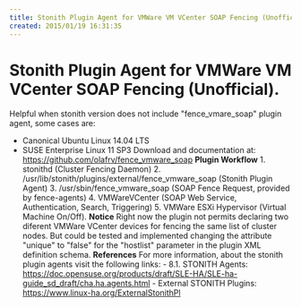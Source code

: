 ```yaml
---
title: Stonith Plugin Agent for VMWare VM VCenter SOAP Fencing (Unofficial)
created: 2015/01/19 16:31:35
---
```


# Stonith Plugin Agent for VMWare VM VCenter SOAP Fencing (Unofficial).

Helpful when stonith version does not include "fence_vmare_soap" plugin agent, some cases are: 

  * Canonical Ubuntu Linux 14.04 LTS
  * SUSE Enterprise Linux 11 SP3
Download and documentation at: <https://github.com/olafrv/fence_vmware_soap> **Plugin Workflow** 1\. stonithd (Cluster Fencing Daemon) 2\. /usr/lib/stonith/plugins/external/fence_vmware_soap (Stonith Plugin Agent) 3\. /usr/sbin/fence_vmware_soap (SOAP Fence Request, provided by fence-agents) 4\. VMWareVCenter (SOAP Web Service, Authentication, Search, Triggering) 5\. VMWare ESXi Hypervisor (Virtual Machine On/Off). **Notice** Right now the plugin not permits declaring two diferent VMWare VCenter devices for fencing the same list of cluster nodes. But could be tested and implemented changing the attribute "unique" to "false" for the "hostlist" parameter in the plugin XML definition schema. **References** For more information, about the stonith plugin agents visit the following links: \- 8.1. STONITH Agents: https://doc.opensuse.org/products/draft/SLE-HA/SLE-ha-guide_sd_draft/cha.ha.agents.html \- External STONITH Plugins: https://www.linux-ha.org/ExternalStonithPl
